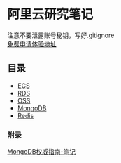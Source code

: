 # 阿里云研究笔记
注意不要泄露账号秘钥，写好.gitignore  
[免费申请体验地址](https://free.aliyun.com/?spm=a2c4g.11186623.631162.indexregistered.18be4c072Bb8pS)

## 目录
- [ECS](./ECS.md)
- [RDS](./RDS.md)
- [OSS](./OSS.md)
- [MongoDB](./MongoDB.md)
- [Redis](./Redis.md)

### 附录
[MongoDB权威指南-笔记]()